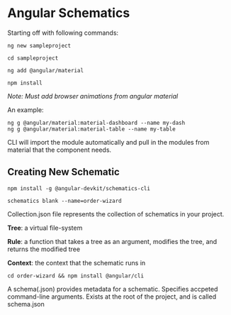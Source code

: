 # Angular Schematics

Starting off with following commands:

```
ng new sampleproject

cd sampleproject

ng add @angular/material

npm install
```

_Note: Must add browser animations from angular material_

An example:

```
ng g @angular/material:material-dashboard --name my-dash
ng g @angular/material:material-table --name my-table
```

CLI will import the module automatically and pull in the modules from material that the component needs.

## Creating New Schematic

```
npm install -g @angular-devkit/schematics-cli

schematics blank --name=order-wizard
```

Collection.json file represents the collection of schematics in your project.

**Tree**: a virtual file-system

**Rule**: a function that takes a tree as an argument, modifies the tree, and returns the modified tree

**Context**: the context that the schematic runs in

```
cd order-wizard && npm install @angular/cli
```

A schema(.json) provides metadata for a schematic.
Specifies accpeted command-line arguments.
Exists at the root of the project, and is called schema.json
